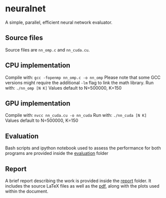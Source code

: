 # neuralnet
A simple, parallel, efficient neural network evaluator.

## Source files
Source files are ```nn_omp.c``` and ```nn_cuda.cu```.

## CPU implementation
Compile with: ```gcc -fopenmp nn_omp.c -o nn_omp```
Please note that some GCC versions might require the additional ```-lm``` flag to link the math library.
Run with: ```./nn_omp [N K]```
Values default to N=500000, K=150

## GPU implementation
Compile with: ```nvcc nn_cuda.cu -o nn_cuda```
Run with: ```./nn_cuda [N K]```
Values default to N=500000, K=150

## Evaluation
Bash scripts and ipython notebook used to assess the performance for both programs are provided inside the [evaluation](https://github.com/michimichiamo/neuralnet/evaluation) folder

## Report
A brief report describing the work is provided inside the [report](https://github.com/michimichiamo/neuralnet/report) folder. It includes the source LaTeX files as well as the [pdf](https://github.com/michimichiamo/neuralnet/report/report.pdf), along with the plots used within the document.
